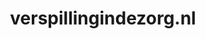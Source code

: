 ---
layout: post
title: "verspillingindezorg.nl"
internal_url: "/dutchgov/verspillingindezorg.nl.html"
subdomains_count: 2
all_subdomains_count: 2
urls_count: 2
ssl_rank: 0
http_rank: 75
url_link: /data/verspillingindezorg.nl/urls.txt
all_subdomains_link: /data/verspillingindezorg.nl/all_subdomains.txt
subdomains_link: /data/verspillingindezorg.nl/subdomains.txt
categories: dutchgov
---